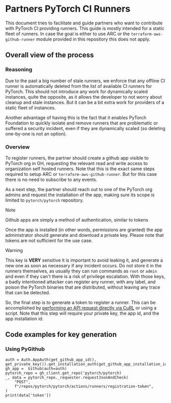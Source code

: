 # Partners PyTorch CI Runners

This document tries to facilitate and guide partners who want to contribute with PyTorch CI providing runners. This guide is mostly intended for a static fleet of runners. In case the goal is either to use ARC or the `terraform-aws-github-runner` module provided in this repository this does not apply.

## Overall view of the process

### Reasoning

Due to the past a big number of stale runners, we enforce that any offline CI runner is automatically deleted from the list of available CI runners for PyTorch. This should not introduce any work for dynamically scaled instances, quite the opposite, as it allows the developer to not worry about cleanup and stale instances. But it can be a bit extra work for providers of a static fleet of instances.

Another advantage of having this is the fact that it enables PyTorch Foundation to quickly isolate and remove runners that are problematic or suffered a security incident, even if they are dynamically scaled (so deleting one-by-one is not an option).

### Overview

To register runners, the partner should create a github app visible to PyTorch org in GH, requesting the relevant read and write access to organization self hosted runners. Note that this is the exact same steps required to setup ARC or `terraform-aws-github-runner`. But for this case there is no need to subscribe to any events.

As a next step, the partner should reach out to one of the PyTorch org admins and request the installation of the app, making sure its scope is limited to `pytorch/pytorch` repository.

> [!NOTE]
> Github apps are simply a method of authentication, similar to tokens

Once the app is installed (in other words, permissions are granted) the app administrator should generate and download a private key. Please note that tokens are not sufficient for the use case.

> [!WARNING]
> This key is **VERY** sensitive it is important to avoid leaking it, and generate a new one as soon as necessary if any incident occurs. 
> Do not store it in the runners themselves, as usually they can run commands as `root` or `admin` and even if they can't there is a risk of privilege escalation. 
> With those keys, a badly intentioned attacker can register any runner, with any label, and poison the PyTorch binaries that are distributed, without leaving any trace that can be detected.

So, the final step is to generate a token to register a runner. This can be accomplished by [performing an API request directly via CuRL](https://docs.github.com/en/rest/actions/self-hosted-runners?apiVersion=2022-11-28#create-a-registration-token-for-a-repository) or using a script. Note that this step will require your private key, the app id, and the app installation id.

## Code examples for key generation

### Using PyGithub

```
auth = Auth.AppAuth(get_github_app_id(), get_private_key()).get_installation_auth(get_github_app_installation_id())
gh_app =  Github(auth=auth)
pytorch_repo = gh_client.get_repo('pytorch/pytorch)
_, data = pytorch_repo._requester.requestJsonAndCheck(
    "POST",
    f"/repos/pytorch/pytorch/actions/runners/registration-token",
)
print(data['token'])
```
